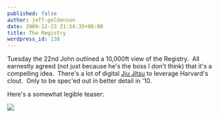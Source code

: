 ```yaml
---
published: false
author: jeff-goldenson
date: 2009-12-23 21:54:35+00:00
title: The Registry
wordpress_id: 138
---
```


Tuesday the 22nd John outlined a 10,000ft view of the Registry.  All earnestly agreed (not just because he's the boss I don't think) that it's a compelling idea.  There's a lot of digital [Jiu Jitsu](http://en.wikipedia.org/wiki/Jujutsu) to leverage Harvard's clout.  Only to be spec'ed out in better detail in '10.

Here's a somewhat legible teaser:

[![](https://lil-blog-media.s3.amazonaws.com/2009/12/theRegistry1.jpg)](https://lil-blog-media.s3.amazonaws.com/2009/12/theRegistry1.jpg)
